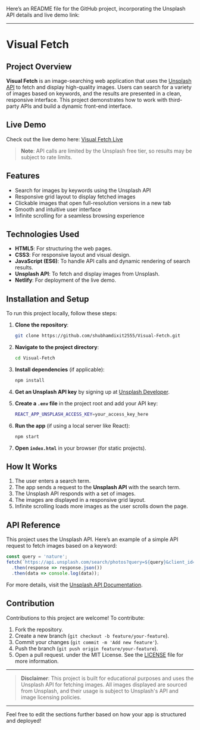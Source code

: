 Here’s an README file for the GitHub project, incorporating the Unsplash API details and live demo link:

---

# Visual Fetch

## Project Overview

**Visual Fetch** is an image-searching web application that uses the [Unsplash API](https://unsplash.com/developers) to fetch and display high-quality images. Users can search for a variety of images based on keywords, and the results are presented in a clean, responsive interface. This project demonstrates how to work with third-party APIs and build a dynamic front-end interface.

## Live Demo

Check out the live demo here: [Visual Fetch Live](https://visualfetch.netlify.app/)

> **Note**: API calls are limited by the Unsplash free tier, so results may be subject to rate limits.

## Features

- Search for images by keywords using the Unsplash API
- Responsive grid layout to display fetched images
- Clickable images that open full-resolution versions in a new tab
- Smooth and intuitive user interface
- Infinite scrolling for a seamless browsing experience

## Technologies Used

- **HTML5**: For structuring the web pages.
- **CSS3**: For responsive layout and visual design.
- **JavaScript (ES6)**: To handle API calls and dynamic rendering of search results.
- **Unsplash API**: To fetch and display images from Unsplash.
- **Netlify**: For deployment of the live demo.

## Installation and Setup

To run this project locally, follow these steps:

1. **Clone the repository**:
   ```bash
   git clone https://github.com/shubhamdixit2555/Visual-Fetch.git
   ```

2. **Navigate to the project directory**:
   ```bash
   cd Visual-Fetch
   ```

3. **Install dependencies** (if applicable):
   ```bash
   npm install
   ```

4. **Get an Unsplash API key** by signing up at [Unsplash Developer](https://unsplash.com/developers).

5. **Create a `.env` file** in the project root and add your API key:
   ```bash
   REACT_APP_UNSPLASH_ACCESS_KEY=your_access_key_here
   ```

6. **Run the app** (if using a local server like React):
   ```bash
   npm start
   ```

7. **Open `index.html`** in your browser (for static projects).

## How It Works

1. The user enters a search term.
2. The app sends a request to the **Unsplash API** with the search term.
3. The Unsplash API responds with a set of images.
4. The images are displayed in a responsive grid layout.
5. Infinite scrolling loads more images as the user scrolls down the page.

## API Reference

This project uses the Unsplash API. Here’s an example of a simple API request to fetch images based on a keyword:

```javascript
const query = 'nature';
fetch(`https://api.unsplash.com/search/photos?query=${query}&client_id=YOUR_ACCESS_KEY`)
  .then(response => response.json())
  .then(data => console.log(data));
```

For more details, visit the [Unsplash API Documentation](https://unsplash.com/documentation).

## Contribution

Contributions to this project are welcome! To contribute:

1. Fork the repository.
2. Create a new branch (`git checkout -b feature/your-feature`).
3. Commit your changes (`git commit -m 'Add new feature'`).
4. Push the branch (`git push origin feature/your-feature`).
5. Open a pull request.
under the MIT License. See the [LICENSE](LICENSE) file for more information.

---

> **Disclaimer**: This project is built for educational purposes and uses the Unsplash API for fetching images. All images displayed are sourced from Unsplash, and their usage is subject to Unsplash's API and image licensing policies.

---

Feel free to edit the sections further based on how your app is structured and deployed!
